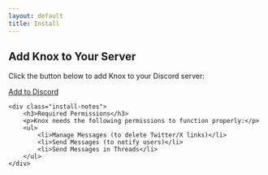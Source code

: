 ```yaml
---
layout: default
title: Install
---
```


<section class="install">
    <h2>Add Knox to Your Server</h2>
    <p>Click the button below to add Knox to your Discord server:</p>
    <a href="https://discord.com/api/oauth2/authorize?client_id=1331672737860550747&permissions=274878114816&scope=bot" class="cta-button">Add to Discord</a>
    
    <div class="install-notes">
        <h3>Required Permissions</h3>
        <p>Knox needs the following permissions to function properly:</p>
        <ul>
            <li>Manage Messages (to delete Twitter/X links)</li>
            <li>Send Messages (to notify users)</li>
            <li>Send Messages in Threads</li>
        </ul>
    </div>
</section> 